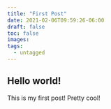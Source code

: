 ```yaml
---
title: "First Post"
date: 2021-02-06T09:59:26-06:00
draft: false
toc: false
images:
tags:
  - untagged
---
```

## Hello world!
This is my first post! Pretty cool!
